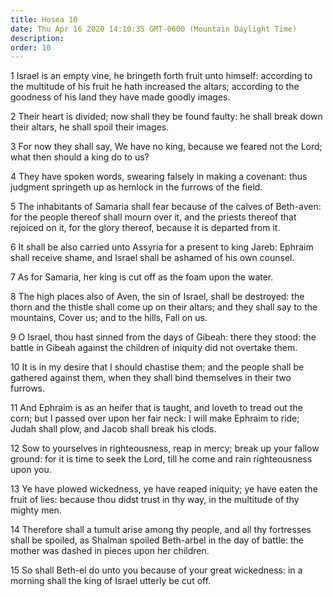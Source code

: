 ```yaml
---
title: Hosea 10
date: Thu Apr 16 2020 14:10:35 GMT-0600 (Mountain Daylight Time)
description: 
order: 10
---
```


<p>
  1 Israel is an empty vine, he bringeth forth fruit unto himself: according to
  the multitude of his fruit he hath increased the altars; according to the
  goodness of his land they have made goodly images.
</p>
<p>
  2 Their heart is divided; now shall they be found faulty: he shall break down
  their altars, he shall spoil their images.
</p>
<p>
  3 For now they shall say, We have no king, because we feared not the Lord;
  what then should a king do to us?
</p>
<p>
  4 They have spoken words, swearing falsely in making a covenant: thus judgment
  springeth up as hemlock in the furrows of the field.
</p>
<p>
  5 The inhabitants of Samaria shall fear because of the calves of Beth-aven:
  for the people thereof shall mourn over it, and the priests thereof that
  rejoiced on it, for the glory thereof, because it is departed from it.
</p>
<p>
  6 It shall be also carried unto Assyria for a present to king Jareb: Ephraim
  shall receive shame, and Israel shall be ashamed of his own counsel.
</p>
<p>7 As for Samaria, her king is cut off as the foam upon the water.</p>
<p>
  8 The high places also of Aven, the sin of Israel, shall be destroyed: the
  thorn and the thistle shall come up on their altars; and they shall say to the
  mountains, Cover us; and to the hills, Fall on us.
</p>
<p>
  9 O Israel, thou hast sinned from the days of Gibeah: there they stood: the
  battle in Gibeah against the children of iniquity did not overtake them.
</p>
<p>
  10 It is in my desire that I should chastise them; and the people shall be
  gathered against them, when they shall bind themselves in their two furrows.
</p>
<p>
  11 And Ephraim is as an heifer that is taught, and loveth to tread out the
  corn; but I passed over upon her fair neck: I will make Ephraim to ride; Judah
  shall plow, and Jacob shall break his clods.
</p>
<span></span>
<p>
  12 Sow to yourselves in righteousness, reap in mercy; break up your fallow
  ground: for it is time to seek the Lord, till he come and rain righteousness
  upon you.
</p>
<p>
  13 Ye have plowed wickedness, ye have reaped iniquity; ye have eaten the fruit
  of lies: because thou didst trust in thy way, in the multitude of thy mighty
  men.
</p>
<p>
  14 Therefore shall a tumult arise among thy people, and all thy fortresses
  shall be spoiled, as Shalman spoiled Beth-arbel in the day of battle: the
  mother was dashed in pieces upon her children.
</p>
<p>
  15 So shall Beth-el do unto you because of your great wickedness: in a morning
  shall the king of Israel utterly be cut off.
</p>
